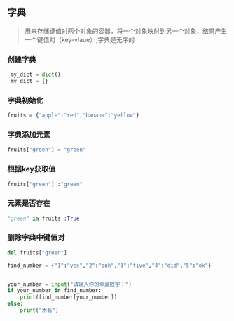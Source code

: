 ## 字典
>用来存储键值对两个对象的容器，将一个对象映射到另一个对象，结果产生一个键值对（key-vlaue）,字典是无序的

### 创建字典
```python
 my_dict = dict()
 my_dict = {}
```

### 字典初始化
```python
fruits = {"apple":"red","banana":"yellow"}
```

### 字典添加元素
```python
fruits["green"] = "green"
```

### 根据key获取值
```python
fruits["green"] :"green"
```

### 元素是否存在
```python
"green" in fruits :True
```

### 删除字典中键值对
```python
del fruits["green"]
```

```python
find_number = {"1":"yes","2":"onh","3":"five","4":"did","5":"ok"}


your_number = input("请输入你的幸运数字：")
if your_number in find_number:
    print(find_number[your_number])
else:
    print("木有")
```
